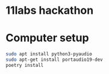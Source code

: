 # 11labs hackathon


# Computer setup
```bash
sudo apt install python3-pyaudio
sudo apt-get install portaudio19-dev
poetry install
```
